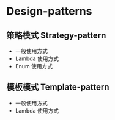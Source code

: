 # Design-patterns

## 策略模式 Strategy-pattern

* 一般使用方式
* Lambda 使用方式
* Enum 使用方式

## 模板模式 Template-pattern

* 一般使用方式
* Lambda 使用方式